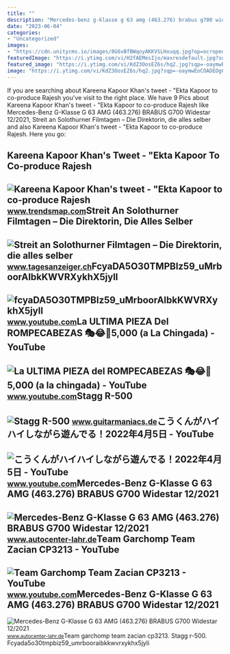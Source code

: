 ```yaml
---
title: ""
description: "Mercedes-benz g-klasse g 63 amg (463.276) brabus g700 widestar 12/2021"
date: "2023-06-04"
categories:
- "Uncategorized"
images:
- "https://cdn.unitycms.io/images/8G6vBfBWqoyAKKVSLHxuqq.jpg?op=ocroped&amp;val=1200"
featuredImage: "https://i.ytimg.com/vi/H2fAEMesIjo/maxresdefault.jpg?sqp=-oaymwEmCIAKENAF8quKqQMa8AEB-AH-CYAC0AWKAgwIABABGGUgXyhTMA8=&amp;rs=AOn4CLCJYSghky0o-ilndxvg6fCYAda1ug"
featured_image: "https://i.ytimg.com/vi/KdZ3OosEZ6s/hq2.jpg?sqp=-oaymwEoCOADEOgC8quKqQMcGADwAQH4Ad4EgAK4CIoCDAgAEAEYZSBMKGMwDw==&amp;rs=AOn4CLCfzFvJaPoNerKMbSKycXF-fCyaDA"
image: "https://i.ytimg.com/vi/KdZ3OosEZ6s/hq2.jpg?sqp=-oaymwEoCOADEOgC8quKqQMcGADwAQH4Ad4EgAK4CIoCDAgAEAEYZSBMKGMwDw==&amp;rs=AOn4CLCfzFvJaPoNerKMbSKycXF-fCyaDA"
---
```


If you are searching about Kareena Kapoor Khan's tweet - "Ekta Kapoor to co-produce Rajesh you've visit to the right place. We have 9 Pics about Kareena Kapoor Khan's tweet - "Ekta Kapoor to co-produce Rajesh like Mercedes-Benz G-Klasse G 63 AMG (463.276) BRABUS G700 Widestar 12/2021, Streit an Solothurner Filmtagen – Die Direktorin, die alles selber and also Kareena Kapoor Khan's tweet - "Ekta Kapoor to co-produce Rajesh. Here you go:

Kareena Kapoor Khan's Tweet - "Ekta Kapoor To Co-produce Rajesh
---------------------------------------------------------------

 ![Kareena Kapoor Khan's tweet - "Ekta Kapoor to co-produce Rajesh](https://pbs.twimg.com/media/Fcyada8X0AANSFu.jpg) <small>www.trendsmap.com</small>Streit An Solothurner Filmtagen – Die Direktorin, Die Alles Selber
------------------------------------------------------------------

 ![Streit an Solothurner Filmtagen – Die Direktorin, die alles selber](https://cdn.unitycms.io/images/8G6vBfBWqoyAKKVSLHxuqq.jpg?op=ocroped&val=1200) <small>www.tagesanzeiger.ch</small>FcyaDA5O30TMPBIz59\_uMrboorAIbkKWVRXykhX5jylI
---------------------------------------------

 ![fcyaDA5O30TMPBIz59_uMrboorAIbkKWVRXykhX5jylI](https://yt3.googleusercontent.com/fcyaDA5O30TMPBIz59_uMrboorAIbkKWVRXykhX5jylI_mHsQMtKYRKrSU6WFKQalZc67BxTzAc=s900-c-k-c0x00ffffff-no-rj) <small>www.youtube.com</small>La ULTIMA PIEZA Del ROMPECABEZAS 🎭😂🧘5,000 (a La Chingada) - YouTube
-------------------------------------------------------------------

 ![La ULTIMA PIEZA del ROMPECABEZAS 🎭😂🧘5,000 (a la chingada) - YouTube](https://i.ytimg.com/vi/KdZ3OosEZ6s/hq2.jpg?sqp=-oaymwEoCOADEOgC8quKqQMcGADwAQH4Ad4EgAK4CIoCDAgAEAEYZSBMKGMwDw==&rs=AOn4CLCfzFvJaPoNerKMbSKycXF-fCyaDA) <small>www.youtube.com</small>Stagg R-500
-----------

 ![Stagg R-500](https://www.guitarmaniacs.de/gallery_pics/qYwwLVBqGieHAqTu5r8iTeSVa.jpg) <small>www.guitarmaniacs.de</small>こうくんがハイハイしながら遊んでる！2022年4月5日 - YouTube
-------------------------------------

 ![こうくんがハイハイしながら遊んでる！2022年4月5日 - YouTube](https://i.ytimg.com/vi/H2fAEMesIjo/maxresdefault.jpg?sqp=-oaymwEmCIAKENAF8quKqQMa8AEB-AH-CYAC0AWKAgwIABABGGUgXyhTMA8=&rs=AOn4CLCJYSghky0o-ilndxvg6fCYAda1ug) <small>www.youtube.com</small>Mercedes-Benz G-Klasse G 63 AMG (463.276) BRABUS G700 Widestar 12/2021
----------------------------------------------------------------------

 ![Mercedes-Benz G-Klasse G 63 AMG (463.276) BRABUS G700 Widestar 12/2021](https://img.autrado.de/894/71066_1024.jpg) <small>www.autocenter-lahr.de</small>Team Garchomp Team Zacian CP3213 - YouTube
------------------------------------------

 ![Team Garchomp Team Zacian CP3213 - YouTube](https://i.ytimg.com/vi/HYLCwcE-Dgc/maxres2.jpg?sqp=-oaymwEoCIAKENAF8quKqQMcGADwAQH4AYwCgALgA4oCDAgAEAEYRSBHKGUwDw==&rs=AOn4CLC_ulBvmvqa2cf2uT56Qfk3FCYaDA) <small>www.youtube.com</small>Mercedes-Benz G-Klasse G 63 AMG (463.276) BRABUS G700 Widestar 12/2021
----------------------------------------------------------------------

 ![Mercedes-Benz G-Klasse G 63 AMG (463.276) BRABUS G700 Widestar 12/2021](https://img.autrado.de/894/71063_1024.jpg) <small>www.autocenter-lahr.de</small>Team garchomp team zacian cp3213. Stagg r-500. Fcyada5o30tmpbiz59\_umrbooraibkkwvrxykhx5jyli

